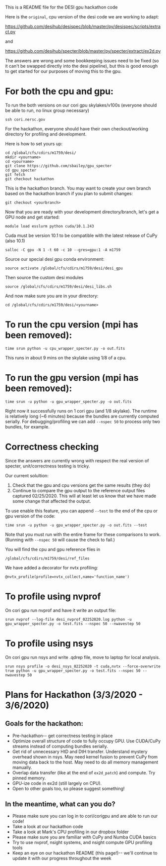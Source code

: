 This is a README file for the DESI gpu hackathon code

Here is the `original`, cpu version of the desi code we are working to adapt:

https://github.com/desihub/desispec/blob/master/py/desispec/scripts/extract.py

and

https://github.com/desihub/specter/blob/master/py/specter/extract/ex2d.py

The answers are wrong and some bookkeeping issues need to be fixed (so it can't be swapped directly into the desi pipeline), but this is good enough to get started for our purposes of moving this to the gpu. 

# For both the cpu and gpu:

To run the both versions on our cori gpu skylakes/v100s (everyone should be able to run, no linux group necessary)

`ssh cori.nersc.gov`

For the hackathon, everyone should have their own checkout/working directory for profiling and development. 

Here is how to set yours up:

```
cd /global/cfs/cdirs/m1759/desi/
mkdir <yourname>
cd <yourname>
git clone https://github.com/sbailey/gpu_specter
cd gpu_specter
git fetch
git checkout hackathon
```
This is the hackathon branch. You may want to create your own branch based on the hackathon branch if you plan to submit changes:
```
git checkout <yourbranch>
```

Now that you are ready with your development directory/branch, let's get a GPU node and get started:

`module load esslurm python cuda/10.1.243`

Cuda must be version 10.1 to be compatible with the latest release of CuPy (also 10.1)

`salloc -C gpu -N 1 -t 60 -c 10 --gres=gpu:1 -A m1759`

Source our special desi gpu conda environment:

`source activate /global/cfs/cdirs/m1759/desi/desi_gpu`

Then source the custom desi modules 

`source /global/cfs/cdirs/m1759/desi/desi_libs.sh`

And now make sure you are in your directory:

`cd /global/cfs/cdirs/m1759/desi/<yourname>`

# To run the cpu version (mpi has been removed):

`time srun python -u cpu_wrapper_specter.py -o out.fits`

This runs in about 9 mins on the skylake using 1/8 of a cpu.

# To run the gpu version (mpi has been removed):

`time srun -u python -u gpu_wrapper_specter.py -o out.fits`

Right now it successfully runs on 1 cori gpu (and 1/8 skylake). The runtime is relatively long (~6 minutes) because the bundles are currently computed serially. For debugging/profiling we can add `--nspec 50` to process only two bundles, for example. 

# Correctness checking

Since the answers are currently wrong with respect the real version of specter, unit/correctness testing is tricky. 

Our current solultion:

1) Check that the gpu and cpu versions get the same results (they do)
2) Continue to compare the gpu output to the reference output files captured 02/25/2020. This will at least let us know that we have made some change that affected the output.

To use enable this feature, you can append `--test` to the end of the cpu or gpu version of the code:

`time srun -u python -u gpu_wrapper_specter.py -o out.fits --test`

Note that you must run with the entire frame for these comparisons to work. (Running with `--nspec 50` will cause the check to fail.)

You will find the cpu and gpu reference files in 

`/global/cfs/cdirs/m1759/desi/ref_files`

We have added a decorator for nvtx profiling: 

`@nvtx_profile(profile=nvtx_collect,name='function_name')`

# To profile using nvprof

On cori gpu run nvprof and have it write an output file:

```
srun nvprof --log-file desi_nvprof_02252020.log python -u gpu_wrapper_specter.py -o test.fits --nspec 50 --nwavestep 50
```

# To profile using nsys

On cori gpu run nsys and write .qdrep file, move to laptop for local analysis.

```
srun nsys profile -o desi_nsys_02252020 -t cuda,nvtx --force-overwrite true python -u gpu_wrapper_specter.py -o test.fits --nspec 50 --nwavestep 50
```

# Plans for Hackathon (3/3/2020 - 3/6/2020)

## Goals for the hackathon:

* Pre-hackathon-- get correctness testing in place
* Optimize overall structure of code to fully occupy GPU. Use CUDA/CuPy streams instead of computing bundles serially.
* Get rid of unnecessary HtD and DtH transfer. Understand mystery overhead shown in nsys. May need kernel fusion to prevent CuPy from moving data back to the host. May need to do all memory management manually.
* Overlap data transfer (like at the end of `ex2d_patch`) and compute. Try pinned memory.
* GPU-ize code in ex2d (still largely on CPU).
* Open to other goals too, so please suggest something!


## In the meantime, what can you do?

* Please make sure you can log in to cori/corigpu and are able to run our code!
* Take a look at our hackathon code
* Take a look at Mark's CPU profiling in our dropbox folder
* Please make sure you are familiar with CuPy and Numba CUDA basics
* Try to use nvprof, nsight systems, and nsight compute GPU profiling tools
* Keep an eye on our hackathon README (this page!)-- we'll continue to update it with our progress throughout the week


